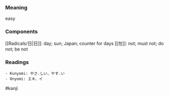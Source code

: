### Meaning

easy

### Components

[[Radicals/日|日]]: day; sun; Japan; counter for days [[勿]]: not; must not; do not; be not

### Readings

```
- Kunyomi: やさ.しい、やす.い
- Onyomi: エキ、イ
```

#kanji